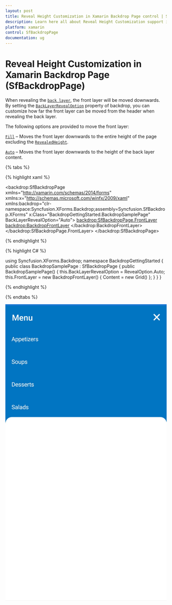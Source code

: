 ```yaml
---
layout: post
title: Reveal Height Customization in Xamarin Backdrop Page control | Syncfusion
description: Learn here all about Reveal Height Customization support in Syncfusion Xamarin Backdrop Page (SfBackdropPage) control and more.
platform: xamarin
control: SfBackdropPage
documentation: ug
---
```


# Reveal Height Customization in Xamarin Backdrop Page (SfBackdropPage)

When revealing the [`back layer`](https://help.syncfusion.com/xamarin/sfbackdroppage/getting-started#reveal-and-conceal-the-back-layer), the front layer will be moved downwards. By setting the [`BackLayerRevealOption`](https://help.syncfusion.com/cr/xamarin/Syncfusion.XForms.Backdrop.SfBackdropPage.html#Syncfusion_XForms_Backdrop_SfBackdropPage_BackLayerRevealOption) property of backdrop, you can customize how far the front layer can be moved from the header when revealing the back layer.

The following options are provided to move the front layer:

[`Fill`](https://help.syncfusion.com/cr/xamarin/Syncfusion.XForms.Backdrop.RevealOption.html) – Moves the front layer downwards to the entire height of the page excluding the [`RevealedHeight`](https://help.syncfusion.com/cr/xamarin/Syncfusion.XForms.Backdrop.BackdropFrontLayer.html#Syncfusion_XForms_Backdrop_BackdropFrontLayer_RevealedHeight).

[`Auto`](https://help.syncfusion.com/cr/xamarin/Syncfusion.XForms.Backdrop.RevealOption.html) – Moves the front layer downwards to the height of the back layer content.

{% tabs %} 

{% highlight xaml %} 

<?xml version="1.0" encoding="UTF-8"?>
<backdrop:SfBackdropPage
    xmlns="http://xamarin.com/schemas/2014/forms"
    xmlns:x="http://schemas.microsoft.com/winfx/2009/xaml"
    xmlns:backdrop="clr-namespace:Syncfusion.XForms.Backdrop;assembly=Syncfusion.SfBackdrop.XForms"
    x:Class="BackdropGettingStarted.BackdropSamplePage"
	BackLayerRevealOption="Auto">
	<backdrop:SfBackdropPage.FrontLayer>
        <backdrop:BackdropFrontLayer>
            <Grid />
        </backdrop:BackdropFrontLayer>
    </backdrop:SfBackdropPage.FrontLayer>
</backdrop:SfBackdropPage>


{% endhighlight %}

{% highlight C# %} 

using Syncfusion.XForms.Backdrop;
namespace BackdropGettingStarted
{
    public class BackdropSamplePage : SfBackdropPage
    {
        public BackdropSamplePage()
        {
            this.BackLayerRevealOption = RevealOption.Auto;
            this.FrontLayer = new BackdropFrontLayer()
            {
                Content = new Grid()
            };
        }
    }
}

{% endhighlight %}

{% endtabs %}

![Revealing height customization](RevealingHeight_images/Revealing_height.jpg)
